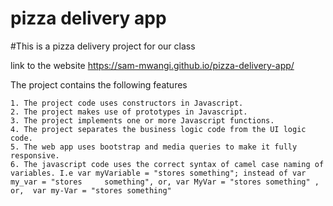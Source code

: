 # pizza delivery app
#This is a pizza delivery project for our class

link to the website
https://sam-mwangi.github.io/pizza-delivery-app/



The project contains the following features

    1. The project code uses constructors in Javascript.
    2. The project makes use of prototypes in Javascript.
    3. The project implements one or more Javascript functions.
    4. The project separates the business logic code from the UI logic code.
    5. The web app uses bootstrap and media queries to make it fully responsive.
    6. The javascript code uses the correct syntax of camel case naming of variables. I.e var myVariable = "stores something"; instead of var my_var = "stores     something", or, var MyVar = "stores something" , or,  var my-Var = "stores something"
    
    
    

